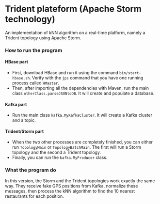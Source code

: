 # Trident plateform (Apache Storm technology)

An implementation of kNN algorithm on a real-time platform, namely a Trident topology using Apache Storm.

### How to run the program
#### HBase part
- First, download HBase and run it using the command `bin/start-hbase.sh`. Verify with the `jps` command that you have
one running process called `HMaster`.
- Then, after importing all the dependencies with Maven, run the main class `otherClass.parseJSONtoDB`. It will
create and populate a database.

#### Kafka part
- Run the main class `kafka.MyKafkaCluster`. It will create a Kafka cluster and a topic.

#### Trident/Storm part
- When the two other processes are completely finished, you can either run `TopologyMain` or `TopologyBatchMain`.
The first will run a Storm topology and the second a Trident topology.
- Finally, you can run the `kafka.MyProducer` class.

### What the program do
In this version, the Storm and the Trident topologies work exactly the same way. They receive fake GPS positions from
Kafka, normalize these messages, then process the kNN algorithm to find the 10 nearest restaurants for each
position.